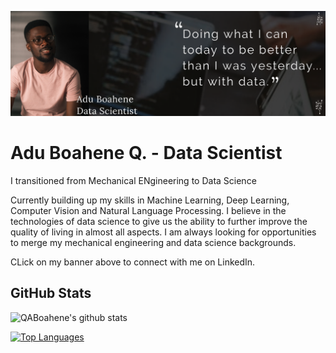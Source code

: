 [![Header](https://github.com/QABoahene/QABoahene/blob/main/images/27592417-2E15-4C9F-88A3-15A7E928CC31.PNG)](https://www.linkedin.com/in/adu-boahene-quarshie-26945a42/)

# Adu Boahene Q. - Data Scientist
I transitioned from Mechanical ENgineering to Data Science

Currently building up my skills in Machine Learning, Deep Learning, Computer Vision and Natural Language Processing.
I believe in the technologies of data science to give us the ability to further improve the quality of living in almost all aspects. I am always looking for opportunities to merge my mechanical engineering and data science backgrounds.

CLick on my banner above to connect with me on LinkedIn.

## GitHub Stats
![QABoahene's github stats](https://github-readme-stats.vercel.app/api?username=qaboahene&show_icons=true&theme=gradient)

[![Top Languages](https://github-readme-stats.vercel.app/api/top-langs/?username=qaboahene&layout=compact)](https://github.com/qaboahene/github-readme-stats)
